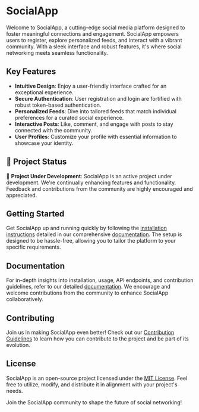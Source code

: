 # SocialApp

Welcome to SocialApp, a cutting-edge social media platform designed to foster meaningful connections and engagement. SocialApp empowers users to register, explore personalized feeds, and interact with a vibrant community. With a sleek interface and robust features, it's where social networking meets seamless functionality.

## Key Features

- **Intuitive Design**: Enjoy a user-friendly interface crafted for an exceptional experience.
- **Secure Authentication**: User registration and login are fortified with robust token-based authentication.
- **Personalized Feeds**: Dive into tailored feeds that match individual preferences for a curated social experience.
- **Interactive Posts**: Like, comment, and engage with posts to stay connected with the community.
- **User Profiles**: Customize your profile with essential information to showcase your identity.

## 🚀 Project Status

📢 **Project Under Development**: SocialApp is an active project under development. We're continually enhancing features and functionality. Feedback and contributions from the community are highly encouraged and appreciated.

## Getting Started

Get SocialApp up and running quickly by following the [installation instructions](#installation) detailed in our comprehensive [documentation](#documentation). The setup is designed to be hassle-free, allowing you to tailor the platform to your specific requirements.

## Documentation

For in-depth insights into installation, usage, API endpoints, and contribution guidelines, refer to our detailed [documentation](/docs). We encourage and welcome contributions from the community to enhance SocialApp collaboratively.

## Contributing

Join us in making SocialApp even better! Check out our [Contribution Guidelines](CONTRIBUTING.md) to learn how you can contribute to the project and be part of its evolution.

## License

SocialApp is an open-source project licensed under the [MIT License](LICENSE). Feel free to utilize, modify, and distribute it in alignment with your project's needs.

Join the SocialApp community to shape the future of social networking!
